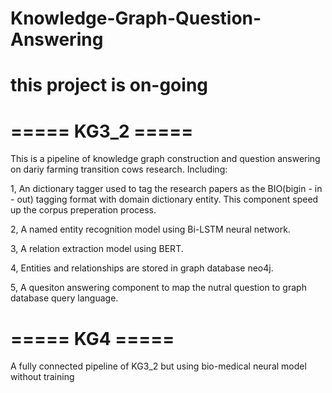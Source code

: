 # Knowledge-Graph-Question-Answering
# this project is on-going 

# ===== KG3_2 ===== 

This is a pipeline of knowledge graph construction and question answering on dariy farming transition cows research. Including:

1, An dictionary tagger used to tag the research papers as the BIO(bigin - in - out) tagging format with domain dictionary entity. This component speed up the corpus preperation process.

2, A named entity recognition model using Bi-LSTM neural network. 

3, A relation extraction model using BERT. 

4, Entities and relationships are stored in graph database neo4j.

5, A quesiton answering component to map the nutral question to graph database query language.

# ===== KG4 =====

A fully connected pipeline of KG3_2 but using bio-medical neural model without training



